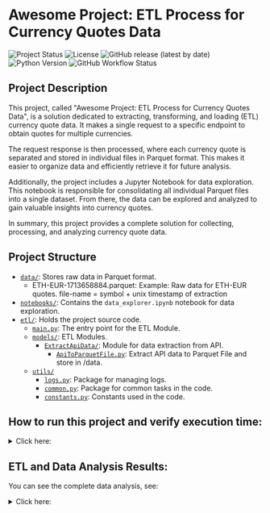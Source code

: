 # Awesome Project: ETL Process for Currency Quotes Data


![Project Status](https://img.shields.io/badge/status-in%20development-yellow) ![License](https://img.shields.io/badge/license-MIT-blue) ![GitHub release (latest by date)](https://img.shields.io/github/v/release/IvanildoBarauna/ETL-awesome-api) ![Python Version](https://img.shields.io/badge/python-3.9-blue) ![GitHub Workflow Status](https://github.com/IvanildoBarauna/ETL-awesome-api/actions/workflows/CI-CD.yaml/badge.svg)

## Project Description
This project, called "Awesome Project: ETL Process for Currency Quotes Data", is a solution dedicated to extracting, transforming, and loading (ETL) currency quote data. It makes a single request to a specific endpoint to obtain quotes for multiple currencies.

The request response is then processed, where each currency quote is separated and stored in individual files in Parquet format. This makes it easier to organize data and efficiently retrieve it for future analysis.

Additionally, the project includes a Jupyter Notebook for data exploration. This notebook is responsible for consolidating all individual Parquet files into a single dataset. From there, the data can be explored and analyzed to gain valuable insights into currency quotes.

In summary, this project provides a complete solution for collecting, processing, and analyzing currency quote data.

## Project Structure

- [`data/`](https://github.com/IvanildoBarauna/ETL-awesome-api/tree/main/data): Stores raw data in Parquet format.
  - ETH-EUR-1713658884.parquet: Example: Raw data for ETH-EUR quotes. file-name = symbol + unix timestamp of extraction
- [`notebooks/`](https://github.com/IvanildoBarauna/ETL-awesome-api/tree/main/notebooks): Contains the `data_explorer.ipynb` notebook for data exploration.
- [`etl/`](https://github.com/IvanildoBarauna/ETL-awesome-api/tree/main/etl): Holds the project source code.
  - [`main.py`](https://github.com/IvanildoBarauna/ETL-awesome-api/blob/main/etl/main.py): The entry point for the ETL Module.
  - [`models/`](https://github.com/IvanildoBarauna/ETL-awesome-api/tree/main/etl/jobs): ETL Modules.
    - [`ExtractApiData/`](https://github.com/IvanildoBarauna/ETL-awesome-api/tree/main/etl/jobs/ExtractApiData): Module for data extraction from API.
      - [`ApiToParquetFile.py`](https://github.com/IvanildoBarauna/ETL-awesome-api/blob/main/etl/jobs/ExtractApiData/ApiToParquetFile.py): Extract API data to Parquet File and store in /data.
  - [`utils/`](https://github.com/IvanildoBarauna/ETL-awesome-api/tree/main/etl/utils)
    - [`logs.py`](https://github.com/IvanildoBarauna/ETL-awesome-api/blob/main/etl/utils/logs.py): Package for managing logs.
    - [`common.py`](https://github.com/IvanildoBarauna/ETL-awesome-api/blob/main/etl/utils/common.py): Package for common tasks in the code.
    - [`constants.py`](https://github.com/IvanildoBarauna/ETL-awesome-api/blob/main/etl/utils/constants.py): Constants used in the code.

## How to run this project and verify execution time:

<details>
  <summary>Click here:</summary>
  
  ## Step by Step
  1. Clone the repository:
     ```sh
     $ git clone https://github.com/IvanildoBarauna/ETL-awesome-api.git
     ```

  2. Create a virtual environment and install dependencies:
   Ensure you have Python 3.9 installed on your system.
     ```sh
     $ cd ETL-awesome-api
     $ python -m venv .venv
     $ source .venv/bin/activate  # On Windows use `venv\Scripts\activate`
     $ .venv/bin/python -m pip install --upgrade pip 
     $ echo "SERVER_URL=https://economia.awesomeapi.com.br" > .env # Create enviroment variable for server URL`
     $ pip install -e .
     $ python etl/main.py
     ```

     Learn more about [venv module in python](https://docs.python.org/pt-br/3/library/venv.html)

  3. Alternatively, you can run the project using [`Dockerfile`](https://github.com/IvanildoBarauna/ETL-awesome-api/tree/main/Dockerfile) or [`docker-compose`](https://github.com/IvanildoBarauna/ETL-awesome-api/tree/main/docker-compose.yml). To build and run the Docker image, use the following command:
     ```sh
     $ docker build -t etl-awesome-api . && docker run etl-awesome-api
     ```
     To run the project with Docker Compose, use the following command:
     ```sh
     $ docker-compose up --build
     ```
     Learn more about [docker](https://docs.docker.com/)

  4. Or you can install and run the project using the dependency manager [`poetry`](https://python-poetry.org/):
     ```sh
     $ poetry install && poetry run python etl/main.py
     ```
</details>

## ETL and Data Analysis Results:
You can see the complete data analysis, see: 
<details>
  <summary>Click here:</summary>
  - [`Jupyter-Notebook`](https://github.com/IvanildoBarauna/ETL-awesome-api/blob/feature-MVCImplement/notebooks/data_explorer.ipynb)
  - [`HTML-Version`](https://github.com/IvanildoBarauna/ETL-awesome-api/blob/feature-MVCImplement/etl/views/index.html)
</details>
